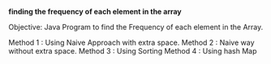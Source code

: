 

<b> finding the frequency of each element in the array </b>

Objective: Java Program to find the Frequency of each element in the Array.

Method 1 : Using Naive Approach with extra space.
Method 2 : Naive way without extra space.
Method 3 : Using Sorting
Method 4 : Using hash Map
